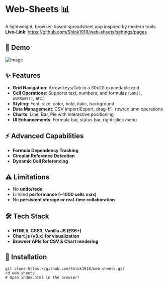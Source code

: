 # Web-Sheets 📊  
A lightweight, browser-based spreadsheet app inspired by modern tools.  
**Live-Link**: https://github.com/Shlok1918/web-sheets/settings/pages

## 🚀 Demo  
![image](https://github.com/user-attachments/assets/8186cf5f-5238-46c7-b130-25a7c95b29e3)


## ✨ Features  
- **Grid Navigation**: Arrow keys/Tab in a 30x20 expandable grid  
- **Cell Operations**: Supports text, numbers, and formulas (`SUM()`, `AVERAGE()`, etc.)  
- **Styling**: Font, size, color, bold, italic, background  
- **Data Management**: CSV Import/Export, drag-fill, row/column operations  
- **Charts**: Line, Bar, Pie with interactive positioning  
- **UI Enhancements**: Formula bar, status bar, right-click menu  

## ⚡ Advanced Capabilities  
- **Formula Dependency Tracking**  
- **Circular Reference Detection**  
- **Dynamic Cell Referencing**  

## ⚠️ Limitations  
- No **undo/redo**  
- Limited **performance (~1000 cells max)**  
- No **persistent storage or real-time collaboration**  

## 🛠️ Tech Stack  
- **HTML5, CSS3, Vanilla JS (ES6+)**  
- **Chart.js (v3.x) for visualization**  
- **Browser APIs for CSV & Chart rendering**  

## 🚀 Installation  
```
git clone https://github.com/Shlok1918/web-sheets.git
cd web-sheets
# Open index.html in the browser!
